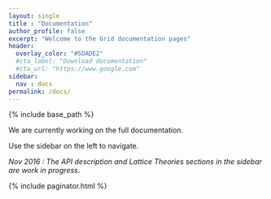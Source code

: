 ```yaml
---
layout: single
title : "Documentation"
author_profile: false
excerpt: "Welcome to the Grid documentation pages"
header:
  overlay_color: "#5DADE2"
  #cta_label: "Download documentation"
  #cta_url: "https://www.google.com"
sidebar:
  nav : docs
permalink: /docs/
---
```


{% include base_path %}

We are currently working on the full documentation.

Use the sidebar on the left to navigate. 

_Nov 2016 : The API description and Lattice Theories sections in the sidebar are work in progress_. 



{% include paginator.html %}
